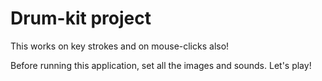 # Drum-kit project
This works on key strokes and on mouse-clicks also!

Before running this application, set all the images and sounds.
Let's play!
